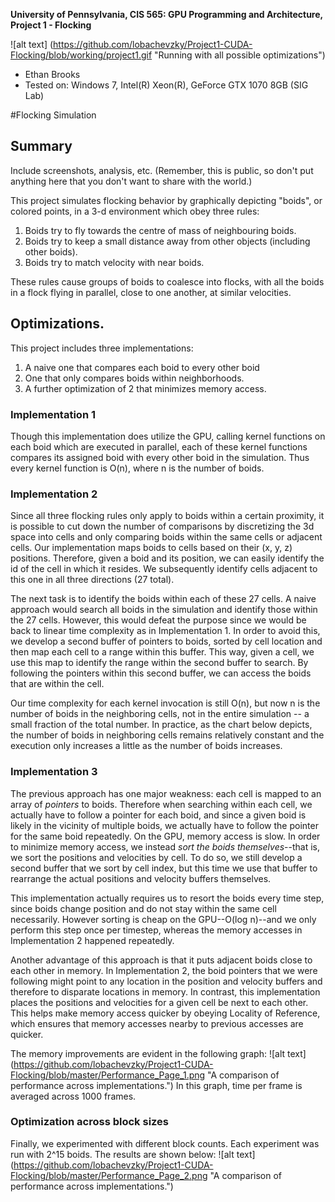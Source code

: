**University of Pennsylvania, CIS 565: GPU Programming and Architecture,
Project 1 - Flocking**

![alt text] (https://github.com/lobachevzky/Project1-CUDA-Flocking/blob/working/project1.gif "Running with all possible optimizations")

* Ethan Brooks
* Tested on: Windows 7, Intel(R) Xeon(R), GeForce GTX 1070 8GB (SIG Lab)

#Flocking Simulation

## Summary
Include screenshots, analysis, etc. (Remember, this is public, so don't put
anything here that you don't want to share with the world.)

This project simulates flocking behavior by graphically depicting "boids", or colored points,  in a 3-d environment which obey three rules:

1. Boids try to fly towards the centre of mass of neighbouring boids.
2. Boids try to keep a small distance away from other objects (including other boids).
3. Boids try to match velocity with near boids.

These rules cause groups of boids to coalesce into flocks, with all the boids in a flock flying in parallel, close to one another, at similar velocities.

## Optimizations.
This project includes three implementations: 
1. A naive one that compares each boid to every other boid
2. One that only compares boids within neighborhoods.
3. A further optimization of 2 that minimizes memory access.

### Implementation 1
Though this implementation does utilize the GPU, calling kernel functions on each boid which are executed in parallel, each of these kernel functions compares its assigned boid with every other boid in the simulation. Thus every kernel function is O(n), where n is the number of boids.

### Implementation 2
Since all three flocking rules only apply to boids within a certain proximity, it is possible to cut down the number of comparisons by discretizing the 3d space into cells and only comparing boids within the same cells or adjacent cells. Our implementation maps boids to cells based on their (x, y, z) positions. Therefore, given a boid and its position, we can easily identify the id of the cell in which it resides. We subsequently identify cells adjacent to this one in all three directions (27 total). 

The next task is to identify the boids within each of these 27 cells. A naive approach would search all boids in the simulation and identify those within the 27 cells. However, this would defeat the purpose since we would be back to linear time complexity as in Implementation 1. In order to avoid this, we develop a second buffer of pointers to boids, sorted by cell location and then map each cell to a range within this buffer. This way, given a cell, we use this map to identify the range within the second buffer to search. By following the pointers within this second buffer, we can access the boids that are within the cell.

Our time complexity for each kernel invocation is still O(n), but now n is the number of boids in the neighboring cells, not in the entire simulation -- a small fraction of the total number. In practice, as the chart below depicts, the number of boids in neighboring cells remains relatively constant and the execution only increases a little as the number of boids increases.

### Implementation 3
The previous approach has one major weakness: each cell is mapped to an array of _pointers_ to boids. Therefore when searching within each cell, we actually have to follow a pointer for each boid, and since a given boid is likely in the vicinity of multiple boids, we actually have to follow the pointer for the same boid repeatedly. On the GPU, memory access is slow. In order to minimize memory access, we instead _sort the boids themselves_--that is, we sort the positions and velocities by cell. To do so, we still develop a second buffer that we sort by cell index, but this time we use that buffer to rearrange the actual positions and velocity buffers themselves.

This implementation actually requires us to resort the boids every time step, since boids change position and do not stay within the same cell necessarily. However sorting is cheap on the GPU--O(log n)--and we only perform this step once per timestep, whereas the memory accesses in Implementation 2 happened repeatedly. 

Another advantage of this approach is that it puts adjacent boids close to each other in memory. In Implementation 2, the boid pointers that we were following might point to any location in the position and velocity buffers and therefore to disparate locations in memory. In contrast, this implementation places the positions and velocities for a given cell be next to each other. This helps make memory access quicker by obeying Locality of Reference, which ensures that memory accesses nearby to previous accesses are quicker.

The memory improvements are evident in the following graph:
![alt text] (https://github.com/lobachevzky/Project1-CUDA-Flocking/blob/master/Performance_Page_1.png "A comparison of performance across implementations.")
In this graph, time per frame is averaged across 1000 frames.

### Optimization across block sizes
Finally, we experimented with different block counts. Each experiment was run with 2^15 boids. The results are shown below:
![alt text] (https://github.com/lobachevzky/Project1-CUDA-Flocking/blob/master/Performance_Page_2.png "A comparison of performance across implementations.")
